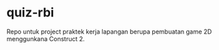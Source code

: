 # quiz-rbi
Repo untuk project praktek kerja lapangan berupa pembuatan game 2D menggunkana Construct 2.
